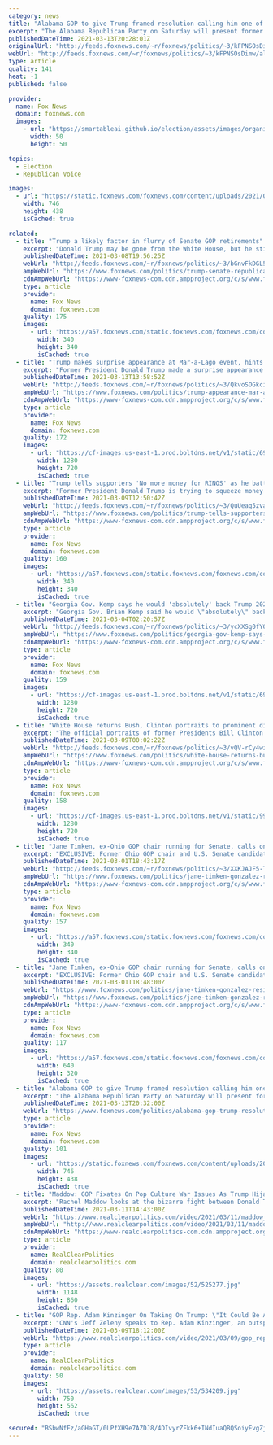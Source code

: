 ```yaml
---
category: news
title: "Alabama GOP to give Trump framed resolution calling him one of the ‘greatest’ presidents in history"
excerpt: "The Alabama Republican Party on Saturday will present former President Donald Trump with a framed copy of a resolution, passed unanimously by the party, that declares him “one of the greatest and most effective” presidents in U.S.history."
publishedDateTime: 2021-03-13T20:28:01Z
originalUrl: "http://feeds.foxnews.com/~r/foxnews/politics/~3/kFPNSOsDimw/alabama-gop-trump-resolution-greatest-presidents-in-history"
webUrl: "http://feeds.foxnews.com/~r/foxnews/politics/~3/kFPNSOsDimw/alabama-gop-trump-resolution-greatest-presidents-in-history"
type: article
quality: 141
heat: -1
published: false

provider:
  name: Fox News
  domain: foxnews.com
  images:
    - url: "https://smartableai.github.io/election/assets/images/organizations/foxnews.com-50x50.jpg"
      width: 50
      height: 50

topics:
  - Election
  - Republican Voice

images:
  - url: "https://static.foxnews.com/foxnews.com/content/uploads/2021/03/hooper3.jpg"
    width: 746
    height: 438
    isCached: true

related:
  - title: "Trump a likely factor in flurry of Senate GOP retirements"
    excerpt: "Donald Trump may be gone from the White House, but he still casts a very large shadow over the Republican Party, which he reshaped and ruled over with an iron fist during his four years as president."
    publishedDateTime: 2021-03-08T19:56:25Z
    webUrl: "http://feeds.foxnews.com/~r/foxnews/politics/~3/bGnvFkDGL5U/trump-senate-republican-retirements"
    ampWebUrl: "https://www.foxnews.com/politics/trump-senate-republican-retirements.amp"
    cdnAmpWebUrl: "https://www-foxnews-com.cdn.ampproject.org/c/s/www.foxnews.com/politics/trump-senate-republican-retirements.amp"
    type: article
    provider:
      name: Fox News
      domain: foxnews.com
    quality: 175
    images:
      - url: "https://a57.foxnews.com/static.foxnews.com/foxnews.com/content/uploads/2019/03/340/340/PaulSteinhauser.jpg?ve=1&tl=1"
        width: 340
        height: 340
        isCached: true
  - title: "Trump makes surprise appearance at Mar-a-Lago event, hints at Lara Senate bid"
    excerpt: "Former President Donald Trump made a surprise appearance at a dog rescue fundraiser being held at Mar-a-Lago on Friday -- a rare sighting of the 45th president in post-White House life."
    publishedDateTime: 2021-03-13T13:58:52Z
    webUrl: "http://feeds.foxnews.com/~r/foxnews/politics/~3/QkvoSOGkcis/trump-appearance-mar-a-lago-event"
    ampWebUrl: "https://www.foxnews.com/politics/trump-appearance-mar-a-lago-event.amp"
    cdnAmpWebUrl: "https://www-foxnews-com.cdn.ampproject.org/c/s/www.foxnews.com/politics/trump-appearance-mar-a-lago-event.amp"
    type: article
    provider:
      name: Fox News
      domain: foxnews.com
    quality: 172
    images:
      - url: "https://cf-images.us-east-1.prod.boltdns.net/v1/static/694940094001/3a54eb17-0e55-4279-bd6a-59a28902cfe9/f95a643f-bb8d-40e0-9fde-6f56b2458351/1280x720/match/image.jpg"
        width: 1280
        height: 720
        isCached: true
  - title: "Trump tells supporters 'No more money for RINOS' as he battles GOP over fundraising with his likeness"
    excerpt: "Former President Donald Trump is trying to squeeze money away from three of the most integral fundraising and electoral organizations in Republican politics as he aims to ensure Republican donors' money doesn't go to candidates who are disloyal to him. "
    publishedDateTime: 2021-03-09T12:50:42Z
    webUrl: "http://feeds.foxnews.com/~r/foxnews/politics/~3/QuUeaq5zvaw/trump-tells-supporters-no-more-money-for-rinos-as-he-battles-gop-over-fundraising-with-his-likeness"
    ampWebUrl: "https://www.foxnews.com/politics/trump-tells-supporters-no-more-money-for-rinos-as-he-battles-gop-over-fundraising-with-his-likeness.amp"
    cdnAmpWebUrl: "https://www-foxnews-com.cdn.ampproject.org/c/s/www.foxnews.com/politics/trump-tells-supporters-no-more-money-for-rinos-as-he-battles-gop-over-fundraising-with-his-likeness.amp"
    type: article
    provider:
      name: Fox News
      domain: foxnews.com
    quality: 160
    images:
      - url: "https://a57.foxnews.com/static.foxnews.com/foxnews.com/content/uploads/2020/01/340/340/Screen-Shot-2020-01-15-at-11.36.03-AM.png?ve=1&tl=1"
        width: 340
        height: 340
        isCached: true
  - title: "Georgia Gov. Kemp says he would 'absolutely' back Trump 2024, despite Trumps' calls for his resignation"
    excerpt: "Georgia Gov. Brian Kemp said he would \"absolutely\" back Donald Trump in a bid for the presidency in 2024, despite Trump’s recent criticism of the Republican governor."
    publishedDateTime: 2021-03-04T02:20:57Z
    webUrl: "http://feeds.foxnews.com/~r/foxnews/politics/~3/ycXXSg0fYQ4/georgia-gov-kemp-says-he-would-absolutely-back-trump-2024"
    ampWebUrl: "https://www.foxnews.com/politics/georgia-gov-kemp-says-he-would-absolutely-back-trump-2024.amp"
    cdnAmpWebUrl: "https://www-foxnews-com.cdn.ampproject.org/c/s/www.foxnews.com/politics/georgia-gov-kemp-says-he-would-absolutely-back-trump-2024.amp"
    type: article
    provider:
      name: Fox News
      domain: foxnews.com
    quality: 159
    images:
      - url: "https://cf-images.us-east-1.prod.boltdns.net/v1/static/694940094001/e6afddb1-7574-4ce5-a3f9-dfc745f8508f/0cca49e0-9bd0-4822-a5cf-ad62dc7c2a7c/1280x720/match/image.jpg"
        width: 1280
        height: 720
        isCached: true
  - title: "White House returns Bush, Clinton portraits to prominent display after Trump admin hid them away: Report"
    excerpt: "The official portraits of former Presidents Bill Clinton and George W. Bush returned to prominent display in the White House after both were relegated to a little-used area in the final months of Donald Trump’s presidency, according to a report Monday."
    publishedDateTime: 2021-03-09T00:02:22Z
    webUrl: "http://feeds.foxnews.com/~r/foxnews/politics/~3/vQV-rCy4wzo/white-house-returns-bush-clinton-portraits-prominent-display-relocation-trump-admin"
    ampWebUrl: "https://www.foxnews.com/politics/white-house-returns-bush-clinton-portraits-prominent-display-relocation-trump-admin.amp"
    cdnAmpWebUrl: "https://www-foxnews-com.cdn.ampproject.org/c/s/www.foxnews.com/politics/white-house-returns-bush-clinton-portraits-prominent-display-relocation-trump-admin.amp"
    type: article
    provider:
      name: Fox News
      domain: foxnews.com
    quality: 158
    images:
      - url: "https://cf-images.us-east-1.prod.boltdns.net/v1/static/990505083001/fcaaa105-67b3-4ec9-a3b0-dacfaa031001/e4b00e39-162a-4a3a-b1d7-a82da094d666/1280x720/match/image.jpg"
        width: 1280
        height: 720
        isCached: true
  - title: "Jane Timken, ex-Ohio GOP chair running for Senate, calls on Gonzalez to resign for voting to impeach Trump"
    excerpt: "EXCLUSIVE: Former Ohio GOP chair and U.S. Senate candidate Jane Timken on Monday called on Republican Rep. Anthony Gonzalez to resign, after voting to impeach former President Trump last month."
    publishedDateTime: 2021-03-01T18:43:17Z
    webUrl: "http://feeds.foxnews.com/~r/foxnews/politics/~3/XXKJAJF5-TY/jane-timken-gonzalez-resign-impeachment-vote"
    ampWebUrl: "https://www.foxnews.com/politics/jane-timken-gonzalez-resign-impeachment-vote.amp"
    cdnAmpWebUrl: "https://www-foxnews-com.cdn.ampproject.org/c/s/www.foxnews.com/politics/jane-timken-gonzalez-resign-impeachment-vote.amp"
    type: article
    provider:
      name: Fox News
      domain: foxnews.com
    quality: 157
    images:
      - url: "https://a57.foxnews.com/static.foxnews.com/foxnews.com/content/uploads/2020/10/340/340/brooke-singman-headshot.jpg?ve=1&tl=1"
        width: 340
        height: 340
        isCached: true
  - title: "Jane Timken, ex-Ohio GOP chair running for Senate, calls on Gonzalez to resign for voting to impeach Trump"
    excerpt: "EXCLUSIVE: Former Ohio GOP chair and U.S. Senate candidate Jane Timken on Monday called on Republican Rep. Anthony Gonzalez to resign, after voting to impeach former President Trump last month."
    publishedDateTime: 2021-03-01T18:48:00Z
    webUrl: "https://www.foxnews.com/politics/jane-timken-gonzalez-resign-impeachment-vote"
    ampWebUrl: "https://www.foxnews.com/politics/jane-timken-gonzalez-resign-impeachment-vote.amp"
    cdnAmpWebUrl: "https://www-foxnews-com.cdn.ampproject.org/c/s/www.foxnews.com/politics/jane-timken-gonzalez-resign-impeachment-vote.amp"
    type: article
    provider:
      name: Fox News
      domain: foxnews.com
    quality: 117
    images:
      - url: "https://a57.foxnews.com/static.foxnews.com/foxnews.com/content/uploads/2021/02/640/320/Jane-Timken.jpg?ve=1&tl=1"
        width: 640
        height: 320
        isCached: true
  - title: "Alabama GOP to give Trump framed resolution calling him one of the ‘greatest’ presidents in history"
    excerpt: "The Alabama Republican Party on Saturday will present former President Donald Trump with a framed copy of a resolution, passed unanimously by the party, that declares him \"one of the greatest and most effective\" presidents in U.S.history. ‘The resolution ..."
    publishedDateTime: 2021-03-13T20:32:00Z
    webUrl: "https://www.foxnews.com/politics/alabama-gop-trump-resolution-greatest-presidents-in-history"
    type: article
    provider:
      name: Fox News
      domain: foxnews.com
    quality: 101
    images:
      - url: "https://static.foxnews.com/foxnews.com/content/uploads/2021/03/hooper3.jpg"
        width: 746
        height: 438
        isCached: true
  - title: "Maddow: GOP Fixates On Pop Culture War Issues As Trump Hijacks Party Fundraising"
    excerpt: "Rachel Maddow looks at the bizarre fight between Donald Trump and the Republican Party in which Trump won't allow the party to use his name and insists that fundraising be done through his personal PAC, as Republican politicians focus on Mr. Potato Head ..."
    publishedDateTime: 2021-03-11T14:43:00Z
    webUrl: "https://www.realclearpolitics.com/video/2021/03/11/maddow_gop_fixates_on_pop_culture_war_issues_as_trump_hijacks_party_fundraising.html"
    ampWebUrl: "http://www.realclearpolitics.com/video/2021/03/11/maddow_gop_fixates_on_pop_culture_war_issues_as_trump_hijacks_party_fundraising.amp.html"
    cdnAmpWebUrl: "https://www-realclearpolitics-com.cdn.ampproject.org/c/www.realclearpolitics.com/video/2021/03/11/maddow_gop_fixates_on_pop_culture_war_issues_as_trump_hijacks_party_fundraising.amp.html"
    type: article
    provider:
      name: RealClearPolitics
      domain: realclearpolitics.com
    quality: 80
    images:
      - url: "https://assets.realclear.com/images/52/525277.jpg"
        width: 1148
        height: 860
        isCached: true
  - title: "GOP Rep. Adam Kinzinger On Taking On Trump: \"It Could Be A Kamikaze Mission\" Or It Could Save The GOP"
    excerpt: "CNN's Jeff Zeleny speaks to Rep. Adam Kinzinger, an outspoken critic of former President Trump, about some of the backlash he has received since voting to impeach Trump and his political future. \"It could be a kamikaze mission,"
    publishedDateTime: 2021-03-09T18:12:00Z
    webUrl: "https://www.realclearpolitics.com/video/2021/03/09/gop_rep_adam_kinzinger_on_taking_on_trump_it_could_be_a_kamikaze_mission_or_it_could_save_the_gop.html#!"
    type: article
    provider:
      name: RealClearPolitics
      domain: realclearpolitics.com
    quality: 50
    images:
      - url: "https://assets.realclear.com/images/53/534209.jpg"
        width: 750
        height: 562
        isCached: true

secured: "BSbwNfFz/aGHaGT/0LPfXH9e7AZDJ8/4DIvyrZFkk6+INdIuaQBQSoiyEvgZjm6b0gOeRc9qmb5iuEmvLDUaG4dtB8iKLREDqxKAjPLqqlE7i/rlQ6Q0Wb9JFtf9mXP3zggtHsmtLmNxmX8Ug7CHU86v6jua5PQou8P5YaVckPqxNF0YI9ZpPnxoIpff8wWRpyfspEaWzZ/hcetH+JOuG+1wRhmnJwx9TkeYbaGQS7VvqPgnF/NqSzh6NAXlNd7zELscHKgISvuC0F0bUF0WhSfbM7H734OOzqqoiwydnn7YZaQIxNQ5zzcm8w2z/NC7tjjaSKxdVU4lIuZxSqrmP3oiz7CzvUoIm/a88HdvB3s=;II/MweIYTvI/PLRGQso3Dg=="
---
```


